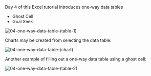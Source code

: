 Day 4 of this Excel tutorial introduces one-way data tables

* Ghost Cell
* Goal Seek

![04-one-way-data-table-(table-1)](https://github.com/user-attachments/assets/3352f7ae-1318-4a55-89d2-fbecde1a71f4)

Charts may be created from selecting the data table:

![04-one-way-data-table-(chart)](https://github.com/user-attachments/assets/be29fcaa-f209-4f02-887c-bad71908f53b)

Another example of filling out a one-way data table using a ghost cell:

![04-one-way-data-table-(table-2)](https://github.com/user-attachments/assets/3cfff95b-48db-420f-aa19-7bddc542e5fa)
